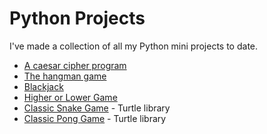 # Python Projects
I've made a collection of all my Python mini projects to date. 

* [A caesar cipher program](https://repl.it/join/gqigvgls-msolguatelli)
* [The hangman game](https://repl.it/join/awkwcwmo-msolguatelli)
* [Blackjack](https://repl.it/join/vpcfvcht-msolguatelli)
* [Higher or Lower Game](https://repl.it/join/frhgolfx-msolguatelli)
* [Classic Snake Game](https://repl.it/join/xhmazpcb-msolguatelli) - Turtle library
* [Classic Pong Game](https://repl.it/join/zlmgicuy-msolguatelli) - Turtle library
